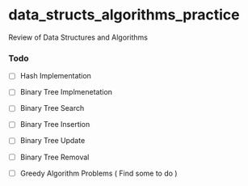 data_structs_algorithms_practice
================================

Review of Data Structures and Algorithms

### Todo
- [ ] Hash Implementation
- [ ] Binary Tree Implmenetation
- [ ] Binary Tree Search
- [ ] Binary Tree Insertion
- [ ] Binary Tree Update
- [ ] Binary Tree Removal
- [ ] Greedy Algorithm Problems ( Find some to do )



